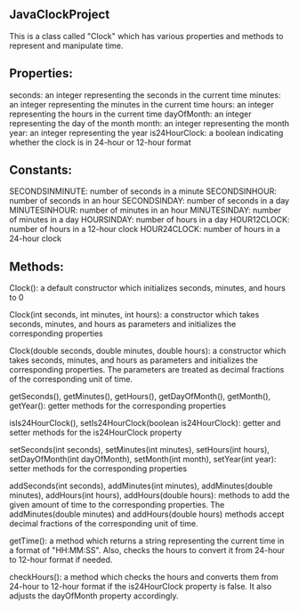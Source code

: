 ## JavaClockProject
This is a class called "Clock" which has various properties and methods to represent and manipulate time.


## Properties:

seconds: an integer representing the seconds in the current time
minutes: an integer representing the minutes in the current time
hours: an integer representing the hours in the current time
dayOfMonth: an integer representing the day of the month
month: an integer representing the month
year: an integer representing the year
is24HourClock: a boolean indicating whether the clock is in 24-hour or 12-hour format

## Constants:

SECONDSINMINUTE: number of seconds in a minute
SECONDSINHOUR: number of seconds in an hour
SECONDSINDAY: number of seconds in a day
MINUTESINHOUR: number of minutes in an hour
MINUTESINDAY: number of minutes in a day
HOURSINDAY: number of hours in a day
HOUR12CLOCK: number of hours in a 12-hour clock
HOUR24CLOCK: number of hours in a 24-hour clock

## Methods:

<p>Clock(): a default constructor which initializes seconds, minutes, and hours to 0
</p><p>Clock(int seconds, int minutes, int hours): a constructor which takes seconds, minutes, and hours as parameters and initializes the corresponding properties
</p><p>Clock(double seconds, double minutes, double hours): a constructor which takes seconds, minutes, and hours as parameters and initializes the corresponding properties. The parameters are treated as decimal fractions of the corresponding unit of time.
</p><p>getSeconds(), getMinutes(), getHours(), getDayOfMonth(), getMonth(), getYear(): getter methods for the corresponding properties
</p><p>isIs24HourClock(), setIs24HourClock(boolean is24HourClock): getter and setter methods for the is24HourClock property
</p><p>setSeconds(int seconds), setMinutes(int minutes), setHours(int hours), setDayOfMonth(int dayOfMonth), setMonth(int month), setYear(int year): setter methods for the corresponding properties
</p><p>addSeconds(int seconds), addMinutes(int minutes), addMinutes(double minutes), addHours(int hours), addHours(double hours): methods to add the given amount of time to the corresponding properties. The addMinutes(double minutes) and addHours(double hours) methods accept decimal fractions of the corresponding unit of time.
</p><p>getTime(): a method which returns a string representing the current time in a format of "HH:MM:SS". Also, checks the hours to convert it from 24-hour to 12-hour format if needed.
</p><p>checkHours(): a method which checks the hours and converts them from 24-hour to 12-hour format if the is24HourClock property is false. It also adjusts the dayOfMonth property accordingly.


